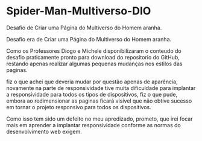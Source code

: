 # Spider-Man-Multiverso-DIO


Desafio de Criar uma Página do Multiverso do Homem aranha.


Desafio era de Criar uma Página do Multiverso do Homem aranha.

Como os Professores Diogo e Michele disponibilizaram o conteudo do desafio praticamente pronto para download do repositorio do GitHub, restando apenas realizar algumas pequenas mudanças nos estilos das paginas.

fiz o que achei que deveria mudar por questão apenas de aparência, novamente na parte de responsividade tive muita dificuldade para implantar a responsividade para todos os tipos de dispositivos, fiz o que pude, embora ao redimensionar as paginas ficará visivel que não obtive sucesso em tornar o projeto responsivo para todos os dispositivos.

Como isso tem sido um defeito no meu apredizado, prometo, que irei focar mais em aprender a implantar responsividade conforme as normas do desenvolvimento web exigem.
